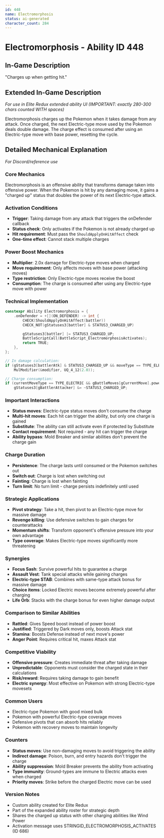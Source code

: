 ```yaml
---
id: 448
name: Electromorphosis
status: ai-generated
character_count: 284
---
```


# Electromorphosis - Ability ID 448

## In-Game Description
"Charges up when getting hit."

## Extended In-Game Description
*For use in Elite Redux extended ability UI (IMPORTANT: exactly 280-300 chars counted WITH spaces)*

Electromorphosis charges up the Pokemon when it takes damage from any attack. Once charged, the next Electric-type move used by the Pokemon deals double damage. The charge effect is consumed after using an Electric-type move with base power, resetting the cycle.

## Detailed Mechanical Explanation
*For Discord/reference use*

### Core Mechanics
Electromorphosis is an offensive ability that transforms damage taken into offensive power. When the Pokemon is hit by any damaging move, it gains a "charged up" status that doubles the power of its next Electric-type attack.

### Activation Conditions
- **Trigger**: Taking damage from any attack that triggers the onDefender callback
- **Status check**: Only activates if the Pokemon is not already charged up
- **Hit requirement**: Must pass the `ShouldApplyOnHitAffect` check
- **One-time effect**: Cannot stack multiple charges

### Power Boost Mechanics
- **Multiplier**: 2.0x damage for Electric-type moves when charged
- **Move requirement**: Only affects moves with base power (attacking moves)
- **Type restriction**: Only Electric-type moves receive the boost
- **Consumption**: The charge is consumed after using any Electric-type move with power

### Technical Implementation
```c
constexpr Ability Electromorphosis = {
    .onDefender = +[](ON_DEFENDER) -> int {
        CHECK(ShouldApplyOnHitAffect(battler))
        CHECK_NOT(gStatuses3[battler] & STATUS3_CHARGED_UP)

        gStatuses3[battler] |= STATUS3_CHARGED_UP;
        BattleScriptCall(BattleScript_ElectromorphosisActivates);
        return TRUE;
    },
};

// In damage calculation:
if (gStatuses3[battlerAtk] & STATUS3_CHARGED_UP && moveType == TYPE_ELECTRIC) 
    MulModifier(&modifier, UQ_4_12(2.0));

// Charge consumption:
if (currentMoveType == TYPE_ELECTRIC && gBattleMoves[gCurrentMove].power)
    gStatuses3[gBattlerAttacker] &= ~STATUS3_CHARGED_UP;
```

### Important Interactions
- **Status moves**: Electric-type status moves don't consume the charge
- **Multi-hit moves**: Each hit can trigger the ability, but only one charge is gained
- **Substitute**: The ability can still activate even if protected by Substitute
- **Contact requirement**: Not required - any hit can trigger the charge
- **Ability bypass**: Mold Breaker and similar abilities don't prevent the charge gain

### Charge Duration
- **Persistence**: The charge lasts until consumed or the Pokemon switches out
- **Switch out**: Charge is lost when switching out
- **Fainting**: Charge is lost when fainting
- **Turn limit**: No turn limit - charge persists indefinitely until used

### Strategic Applications
- **Pivot strategy**: Take a hit, then pivot to an Electric-type move for massive damage
- **Revenge killing**: Use defensive switches to gain charges for counterattacks
- **Momentum shifts**: Transform opponent's offensive pressure into your own advantage
- **Type coverage**: Makes Electric-type moves significantly more threatening

### Synergies
- **Focus Sash**: Survive powerful hits to guarantee a charge
- **Assault Vest**: Tank special attacks while gaining charges
- **Electric-type STAB**: Combines with same-type attack bonus for massive damage
- **Choice items**: Locked Electric moves become extremely powerful after charging
- **Life Orb**: Stacks with the charge bonus for even higher damage output

### Comparison to Similar Abilities
- **Rattled**: Gives Speed boost instead of power boost
- **Justified**: Triggered by Dark moves only, boosts Attack stat
- **Stamina**: Boosts Defense instead of next move's power
- **Anger Point**: Requires critical hit, maxes Attack stat

### Competitive Viability
- **Offensive pressure**: Creates immediate threat after taking damage
- **Unpredictable**: Opponents must consider the charged state in their calculations
- **Risk/reward**: Requires taking damage to gain benefit
- **Electric synergy**: Most effective on Pokemon with strong Electric-type movesets

### Common Users
- Electric-type Pokemon with good mixed bulk
- Pokemon with powerful Electric-type coverage moves
- Defensive pivots that can absorb hits reliably
- Pokemon with recovery moves to maintain longevity

### Counters
- **Status moves**: Use non-damaging moves to avoid triggering the ability
- **Indirect damage**: Poison, burn, and entry hazards don't trigger the charge
- **Ability suppression**: Mold Breaker prevents the ability from activating
- **Type immunity**: Ground-types are immune to Electric attacks even when charged
- **Priority moves**: Strike before the charged Electric move can be used

### Version Notes
- Custom ability created for Elite Redux
- Part of the expanded ability roster for strategic depth
- Shares the charged up status with other charging abilities like Wind Power
- Activation message uses STRINGID_ELECTROMORPHOSIS_ACTIVATES (ID 686)